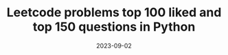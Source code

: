 ---
title: "Leetcode problems top 100 liked and top 150 questions in Python"
date: 2023-09-02
draft: false
---